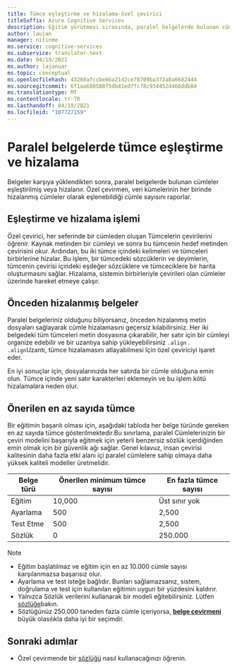 ```yaml
---
title: Tümce eşleştirme ve hizalama-özel çevirici
titleSuffix: Azure Cognitive Services
description: Eğitim yürütmesi sırasında, paralel belgelerde bulunan cümleler eşleştirilmiş veya hizalanır. Özel çevirici, bu tümcenin bir cümlesini okuyarak her seferinde bir cümleyi bir tümce öğrenir. Ardından, bu iki tümce içindeki kelimeleri ve tümceleri birbirlerine hizalar.
author: laujan
manager: nitinme
ms.service: cognitive-services
ms.subservice: translator-text
ms.date: 04/19/2021
ms.author: lajanuar
ms.topic: conceptual
ms.openlocfilehash: 43268afccbe66a21d2ce78709ba372a8a6682444
ms.sourcegitcommit: 6f1aa680588f5db41ed7fc78c934452d468ddb84
ms.translationtype: MT
ms.contentlocale: tr-TR
ms.lasthandoff: 04/19/2021
ms.locfileid: "107727159"
---
```

# <a name="sentence-pairing-and-alignment-in-parallel-documents"></a>Paralel belgelerde tümce eşleştirme ve hizalama

Belgeler karşıya yüklendikten sonra, paralel belgelerde bulunan cümleler eşleştirilmiş veya hizalanır. Özel çevirmen, veri kümelerinin her birinde hizalanmış cümleler olarak eşlenebildiği cümle sayısını raporlar.

## <a name="pairing-and-alignment-process"></a>Eşleştirme ve hizalama işlemi

Özel çevirici, her seferinde bir cümleden oluşan Tümcelerin çevirilerini öğrenir. Kaynak metinden bir cümleyi ve sonra bu tümcenin hedef metinden çevirisini okur. Ardından, bu iki tümce içindeki kelimeleri ve tümceleri birbirlerine hizalar. Bu işlem, bir tümcedeki sözcüklerin ve deyimlerin, tümcenin çevirisi içindeki eşdeğer sözcüklere ve tümceciklere bir harita oluşturmasını sağlar. Hizalama, sistemin birbirleriyle çevirileri olan cümleler üzerinde hareket etmeye çalışır.

## <a name="pre-aligned-documents"></a>Önceden hizalanmış belgeler

Paralel belgeleriniz olduğunu biliyorsanız, önceden hizalanmış metin dosyaları sağlayarak cümle hizalamasını geçersiz kılabilirsiniz. Her iki belgedeki tüm tümceleri metin dosyasına çıkarabilir, her satır için bir cümleyi organize edebilir ve bir uzantıya sahip yükleyebilirsiniz `.align` . `.align`Uzantı, tümce hizalamasını atlayabilmesi Için özel çeviriciyi işaret eder.

En iyi sonuçlar için, dosyalarınızda her satırda bir cümle olduğuna emin olun. Tümce içinde yeni satır karakterleri eklemeyin ve bu işlem kötü hizalamalara neden olur.

## <a name="suggested-minimum-number-of-sentences"></a>Önerilen en az sayıda tümce

Bir eğitimin başarılı olması için, aşağıdaki tabloda her belge türünde gereken en az sayıda tümce gösterilmektedir.Bu sınırlama, paralel Cümlelerinizin bir çeviri modelini başarıyla eğitmek için yeterli benzersiz sözlük içerdiğinden emin olmak için bir güvenlik ağı sağlar. Genel kılavuz, insan çevirisi kalitesinin daha fazla etki alanı içi paralel cümlelere sahip olmaya daha yüksek kaliteli modeller üretmelidir.

| Belge türü   | Önerilen minimum tümce sayısı | En fazla tümce sayısı |
|------------|--------------------------------------------|--------------------------------|
| Eğitim   | 10,000                                     | Üst sınır yok                 |
| Ayarlama     | 500                                      | 2,500       |
| Test Etme    | 500                                      | 2,500  |
| Sözlük | 0                                          | 250.000                 |

> [!NOTE]
>
> - Eğitim başlatılmaz ve eğitim için en az 10.000 cümle sayısı karşılanmazsa başarısız olur.
> - Ayarlama ve test isteğe bağlıdır. Bunları sağlamazsanız, sistem, doğrulama ve test için kullanılan eğitimin uygun bir yüzdesini kaldırır.
> - Yalnızca Sözlük verilerini kullanarak bir modeli eğitebilirsiniz. Lütfen [sözlüğe](./what-is-dictionary.md)bakın.
> - Sözlüğünüz 250.000 taneden fazla cümle içeriyorsa, **[belge çevirmeni](https://docs.microsoft.com/azure/cognitive-services/translator/document-translation/overview)** büyük olasılıkla daha iyi bir seçimdir.

## <a name="next-steps"></a>Sonraki adımlar

- Özel çevirmende bir [sözlüğü](what-is-dictionary.md) nasıl kullanacağınızı öğrenin.
